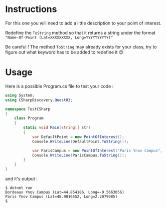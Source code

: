 # Instructions

For this one you will need to add a little description to your point of interest.

Redefine the `ToString` method so that it returns a string under the format `"Name-Of-Point (Lat=XXXXXXXXX, Long=YYYYYYYYYY)"`

Be careful ! The method `ToString` may already exists for your class, try to figure out what keyword has to be added to redefine it 😉

# Usage

Here is a possible Program.cs file to test your code :

```c#
using System;
using CSharpDiscovery.Quest03;

namespace TestCSharp
{
    class Program
    {
        static void Main(string[] str)
        {
            var DefaultPoint = new PointOfInterest();
            Console.WriteLine(DefaultPoint.ToString());

            var ParisCampus = new PointOfInterest("Paris Ynov Campus", 48.9016552, 2.2079985);
            Console.WriteLine(ParisCampus.ToString());
        }
    }
}
```

and it's output :

```
$ dotnet run
Bordeaux Ynov Campus (Lat=44.854186, Long=-0.5663056)
Paris Ynov Campus (Lat=48.9016552, Long=2.2079985)
$
```
